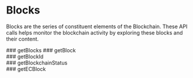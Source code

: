 # Blocks

Blocks are the series of constituent elements of the Blockchain. These API calls helps monitor the blockchain activity by exploring these blocks and their content.

### getBlocks
### getBlock    
### getBlockId    
### getBlockchainStatus    
### getECBlock
